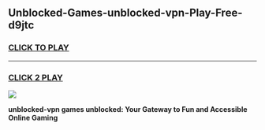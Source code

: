 
## Unblocked-Games-unblocked-vpn-Play-Free-d9jtc
<h3>
<a href="https://premium76.site?title=unblocked-vpn&ref=21A">CLICK TO PLAY</a></h3>
<hr>

<h3>
<a href="https://premium76.site?title=unblocked-vpn&ref=21A">CLICK 2 PLAY</a>
  
</h3>

<a href="https://premium76.site?title=unblocked-vpn&ref=21A"><img src="https://clearcache.store/games.png"></a>


**unblocked-vpn games unblocked: Your Gateway to Fun and Accessible Online Gaming**
